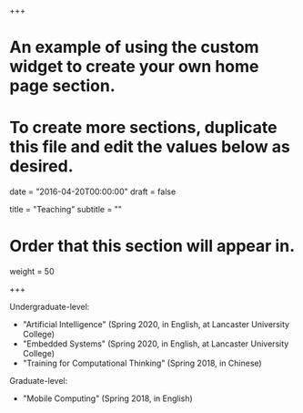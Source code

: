 +++
# An example of using the custom widget to create your own home page section.
# To create more sections, duplicate this file and edit the values below as desired.

date = "2016-04-20T00:00:00"
draft = false

title = "Teaching"
subtitle = ""

# Order that this section will appear in.
weight = 50

+++

Undergraduate-level: 

* "Artificial Intelligence" (Spring 2020, in English, at Lancaster University College)
* "Embedded Systems" (Spring 2020, in English, at Lancaster University College)
* "Training for Computational Thinking" (Spring 2018, in Chinese) 

Graduate-level: 

* "Mobile Computing" (Spring 2018, in English) 